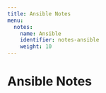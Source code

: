 ```yaml
---
title: Ansible Notes
menu:
  notes:
    name: Ansible
    identifier: notes-ansible
    weight: 10
---
```

# Ansible Notes